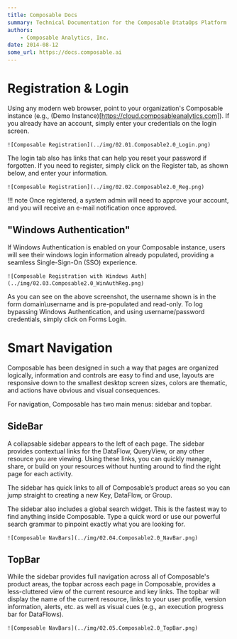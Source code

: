 ```yaml
---
title: Composable Docs
summary: Technical Documentation for the Composable DtataOps Platform
authors:
    - Composable Analytics, Inc.
date: 2014-08-12
some_url: https://docs.composable.ai
---
```


# Registration & Login

Using any modern web browser, point to your organization's Composable instance (e.g., (Demo Instance)[https://cloud.composableanalytics.com]). If you already have an account, simply enter your credentials on the login screen.

    ![Composable Registration](../img/02.01.Composable2.0_Login.png)

The login tab also has links that can help you reset your password if forgotten. If you need to register, simply click on the Register tab, as shown below, and enter your information.

    ![Composable Registration](../img/02.02.Composable2.0_Reg.png)

!!! note
    Once registered, a system admin will need to approve your account, and you will receive an e-mail notification once approved.

## "Windows Authentication"

If Windows Authentication is enabled on your Composable instance, users will see their windows login information already populated, providing a seamless Single-Sign-On (SSO) experience.

    ![Composable Registration with Windows Auth](../img/02.03.Composable2.0_WinAuthReg.png)

As you can see on the above screenshot, the username shown is in the form domain\username and is pre-populated and read-only. To log bypassing Windows Authentication, and using username/password credentials, simply click on Forms Login.

# Smart Navigation

Composable has been designed in such a way that pages are organized logically, information and controls are easy to find and use, layouts are responsive down to the smallest desktop screen sizes, colors are thematic, and actions have obvious and visual consequences.

For navigation, Composable has two main menus: sidebar and topbar.

## SideBar

A collapsable sidebar appears to the left of each page. The sidebar provides contextual links for the DataFlow, QueryView, or any other resource you are viewing. Using these links, you can quickly manage, share, or build on your resources without hunting around to find the right page for each activity.

The sidebar has quick links to all of Composable’s product areas so you can jump straight to creating a new Key, DataFlow, or Group.

The sidebar also includes a global search widget. This is the fastest way to find anything inside Composable. Type a quick word or use our powerful search grammar to pinpoint exactly what you are looking for.

    ![Composable NavBars](../img/02.04.Composable2.0_NavBar.png)

## TopBar

While the sidebar provides full navigation across all of Composable's product areas, the topbar across each page in Composable, provides a less-cluttered view of the current resource and key links. The topbar will display the name of the current resource, links to your user profile, version information, alerts, etc. as well as visual cues (e.g., an execution progress bar for DataFlows).

    ![Composable NavBars](../img/02.05.Composable2.0_TopBar.png)